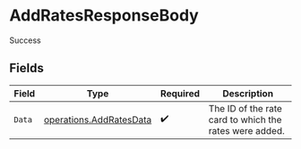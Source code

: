 # AddRatesResponseBody

Success


## Fields

| Field                                                              | Type                                                               | Required                                                           | Description                                                        |
| ------------------------------------------------------------------ | ------------------------------------------------------------------ | ------------------------------------------------------------------ | ------------------------------------------------------------------ |
| `Data`                                                             | [operations.AddRatesData](../../models/operations/addratesdata.md) | :heavy_check_mark:                                                 | The ID of the rate card to which the rates were added.             |